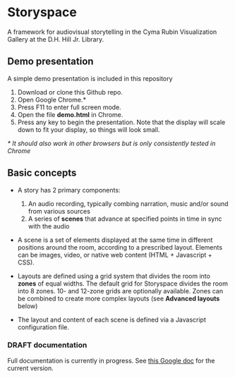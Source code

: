 # Storyspace

A framework for audiovisual storytelling in the Cyma Rubin Visualization Gallery at the D.H. Hill Jr. Library.

## Demo presentation

A simple demo presentation is included in this repository

1. Download or clone this Github repo.
3. Open Google Chrome.*
4. Press F11 to enter full screen mode.
5. Open the file **demo.html** in Chrome.
6. Press any key to begin the presentation. Note that the display will scale down to fit your display, so things will look small.

*\* It should also work in other browsers but is only consistently tested in Chrome*

## Basic concepts

* A story has 2 primary components:

    1. An audio recording, typically combing narration, music and/or sound from various sources
    2. A series of **scenes** that advance at specified points in time in sync with the audio

* A scene is a set of elements displayed at the same time in different positions around the room, according to a prescribed layout. Elements can be images, video, or native web content (HTML + Javascript + CSS).

* Layouts are defined using a grid system that divides the room into **zones** of equal widths.
The default grid for Storyspace divides the room into 8 zones. 10- and 12-zone grids are optionally available. Zones can be combined to create more complex layouts (see **Advanced layouts** below)

* The layout and content of each scene is defined via a Javascript configuration file.

### DRAFT documentation

Full documentation is currently in progress. See [this Google doc](https://docs.google.com/document/d/1QAem5YvCSl2PKYcuBwOGnOxyOwtmvYhQuTan3kPwALs/edit?usp=sharing) for the current version.


